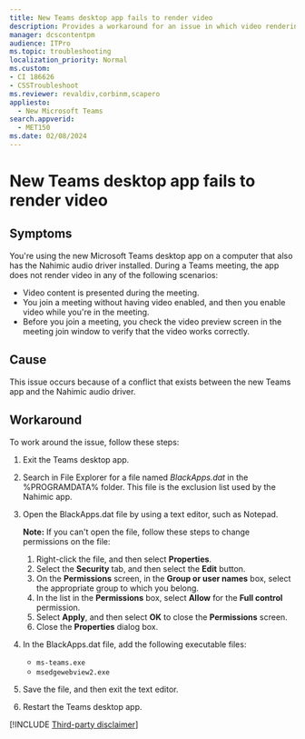```yaml
---
title: New Teams desktop app fails to render video
description: Provides a workaround for an issue in which video rendering fails in the new Teams app on a computer that has the Nahimic audio driver installed.
manager: dcscontentpm
audience: ITPro
ms.topic: troubleshooting
localization_priority: Normal
ms.custom: 
- CI 186626
- CSSTroubleshoot
ms.reviewer: revaldiv,corbinm,scapero
appliesto: 
  - New Microsoft Teams
search.appverid: 
  - MET150
ms.date: 02/08/2024
---
```

# New Teams desktop app fails to render video

## Symptoms

You're using the new Microsoft Teams desktop app on a computer that also has the Nahimic audio driver installed. During a Teams meeting, the app does not render video in any of the following scenarios:

- Video content is presented during the meeting.
- You join a meeting without having video enabled, and then you enable video while you're in the meeting.
- Before you join a meeting, you check the video preview screen in the meeting join window to verify that the video works correctly.

## Cause

This issue occurs because of a conflict that exists between the new Teams app and the Nahimic audio driver.

## Workaround

To work around the issue, follow these steps:

1. Exit the Teams desktop app.
1. Search in File Explorer for a file named *BlackApps.dat* in the %PROGRAMDATA% folder. This file is the exclusion list used by the Nahimic app.
1. Open the BlackApps.dat file by using a text editor, such as Notepad.

   **Note:** If you can't open the file, follow these steps to change permissions on the file:

   1. Right-click the file, and then select **Properties**.
   1. Select the **Security** tab, and then select the **Edit** button.
   1. On the **Permissions** screen, in the **Group or user names** box, select the appropriate group to which you belong.
   1. In the list in the **Permissions** box, select **Allow** for the **Full control** permission.
   1. Select **Apply**, and then select **OK** to close the **Permissions** screen.
   1. Close the **Properties** dialog box.
1. In the BlackApps.dat file, add the following executable files:

   - `ms-teams.exe`
   - `msedgewebview2.exe`
1. Save the file, and then exit the text editor.
1. Restart the Teams desktop app.

[!INCLUDE [Third-party disclaimer](../../includes/third-party-information-disclaimer.md)]
